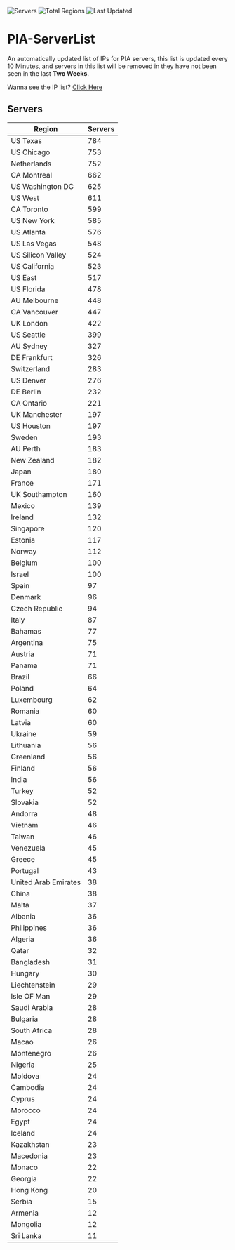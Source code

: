 ![Servers](https://img.shields.io/badge/Servers-16,678-darkgreen)
![Total Regions](https://img.shields.io/badge/Total_Regions-97-darkgreen)
![Last Updated](https://img.shields.io/badge/Last_Updated-September_19_2024_03:30_EDT-darkgreen)

# PIA-ServerList
An automatically updated list of IPs for PIA servers, this list is updated every 10 Minutes, and servers in this list will be removed in they have not been seen in the last **Two Weeks**.

Wanna see the IP list? [Click Here](./servers.json)

## Servers
| Region               | Servers |
|----------------------|---------|
| US Texas | 784 |
| US Chicago | 753 |
| Netherlands | 752 |
| CA Montreal | 662 |
| US Washington DC | 625 |
| US West | 611 |
| CA Toronto | 599 |
| US New York | 585 |
| US Atlanta | 576 |
| US Las Vegas | 548 |
| US Silicon Valley | 524 |
| US California | 523 |
| US East | 517 |
| US Florida | 478 |
| AU Melbourne | 448 |
| CA Vancouver | 447 |
| UK London | 422 |
| US Seattle | 399 |
| AU Sydney | 327 |
| DE Frankfurt | 326 |
| Switzerland | 283 |
| US Denver | 276 |
| DE Berlin | 232 |
| CA Ontario | 221 |
| UK Manchester | 197 |
| US Houston | 197 |
| Sweden | 193 |
| AU Perth | 183 |
| New Zealand | 182 |
| Japan | 180 |
| France | 171 |
| UK Southampton | 160 |
| Mexico | 139 |
| Ireland | 132 |
| Singapore | 120 |
| Estonia | 117 |
| Norway | 112 |
| Belgium | 100 |
| Israel | 100 |
| Spain | 97 |
| Denmark | 96 |
| Czech Republic | 94 |
| Italy | 87 |
| Bahamas | 77 |
| Argentina | 75 |
| Austria | 71 |
| Panama | 71 |
| Brazil | 66 |
| Poland | 64 |
| Luxembourg | 62 |
| Romania | 60 |
| Latvia | 60 |
| Ukraine | 59 |
| Lithuania | 56 |
| Greenland | 56 |
| Finland | 56 |
| India | 56 |
| Turkey | 52 |
| Slovakia | 52 |
| Andorra | 48 |
| Vietnam | 46 |
| Taiwan | 46 |
| Venezuela | 45 |
| Greece | 45 |
| Portugal | 43 |
| United Arab Emirates | 38 |
| China | 38 |
| Malta | 37 |
| Albania | 36 |
| Philippines | 36 |
| Algeria | 36 |
| Qatar | 32 |
| Bangladesh | 31 |
| Hungary | 30 |
| Liechtenstein | 29 |
| Isle OF Man | 29 |
| Saudi Arabia | 28 |
| Bulgaria | 28 |
| South Africa | 28 |
| Macao | 26 |
| Montenegro | 26 |
| Nigeria | 25 |
| Moldova | 24 |
| Cambodia | 24 |
| Cyprus | 24 |
| Morocco | 24 |
| Egypt | 24 |
| Iceland | 24 |
| Kazakhstan | 23 |
| Macedonia | 23 |
| Monaco | 22 |
| Georgia | 22 |
| Hong Kong | 20 |
| Serbia | 15 |
| Armenia | 12 |
| Mongolia | 12 |
| Sri Lanka | 11 |